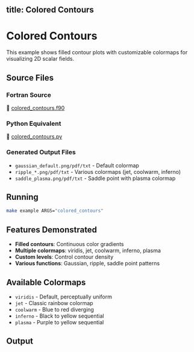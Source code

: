 title: Colored Contours
---

# Colored Contours

This example shows filled contour plots with customizable colormaps for visualizing 2D scalar fields.

## Source Files

### Fortran Source

📄 [colored_contours.f90](https://github.com/krystophny/fortplotlib/blob/main/example/fortran/colored_contours/colored_contours.f90)

### Python Equivalent

🐍 [colored_contours.py](https://github.com/krystophny/fortplotlib/blob/main/example/python/colored_contours/colored_contours.py)

### Generated Output Files

- `gaussian_default.png/pdf/txt` - Default colormap
- `ripple_*.png/pdf/txt` - Various colormaps (jet, coolwarm, inferno)
- `saddle_plasma.png/pdf/txt` - Saddle point with plasma colormap

## Running

```bash
make example ARGS="colored_contours"
```

## Features Demonstrated

- **Filled contours**: Continuous color gradients
- **Multiple colormaps**: viridis, jet, coolwarm, inferno, plasma
- **Custom levels**: Control contour density
- **Various functions**: Gaussian, ripple, saddle point patterns

## Available Colormaps

- `viridis` - Default, perceptually uniform
- `jet` - Classic rainbow colormap
- `coolwarm` - Blue to red diverging
- `inferno` - Black to yellow sequential
- `plasma` - Purple to yellow sequential

## Output

